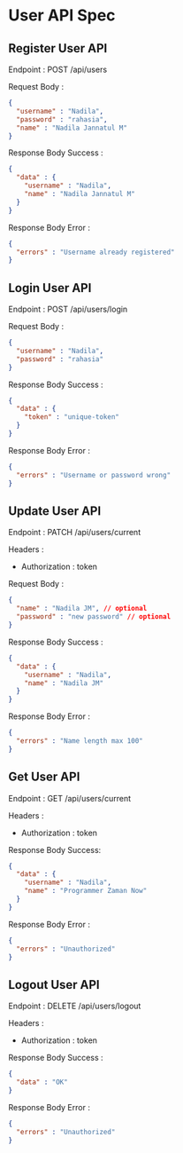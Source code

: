 # User API Spec

## Register User API

Endpoint :  POST /api/users 

Request Body :

```json
{
  "username" : "Nadila",
  "password" : "rahasia",
  "name" : "Nadila Jannatul M"
}
```

Response Body Success :

```json
{
  "data" : {
    "username" : "Nadila",
    "name" : "Nadila Jannatul M"
  }
}
```

Response Body Error : 

```json
{
  "errors" : "Username already registered"
}
```

## Login User API

Endpoint : POST /api/users/login

Request Body :

```json
{
  "username" : "Nadila",
  "password" : "rahasia"
}
```

Response Body Success : 

```json
{
  "data" : {
    "token" : "unique-token"
  }
}
```

Response Body Error :

```json
{
  "errors" : "Username or password wrong"
}
```

## Update User API

Endpoint : PATCH /api/users/current

Headers :
- Authorization : token 

Request Body :

```json
{
  "name" : "Nadila JM", // optional
  "password" : "new password" // optional
}
```

Response Body Success : 

```json
{
  "data" : {
    "username" : "Nadila",
    "name" : "Nadila JM"
  }
}
```

Response Body Error : 

```json
{
  "errors" : "Name length max 100"
}
```

## Get User API

Endpoint : GET /api/users/current

Headers :
- Authorization : token

Response Body Success:

```json
{
  "data" : {
    "username" : "Nadila",
    "name" : "Programmer Zaman Now"
  }
}
```

Response Body Error : 

```json
{
  "errors" : "Unauthorized"
}
```

## Logout User API

Endpoint : DELETE /api/users/logout

Headers :
- Authorization : token

Response Body Success : 

```json
{
  "data" : "OK"
}
```

Response Body Error : 

```json
{
  "errors" : "Unauthorized"
}
```
